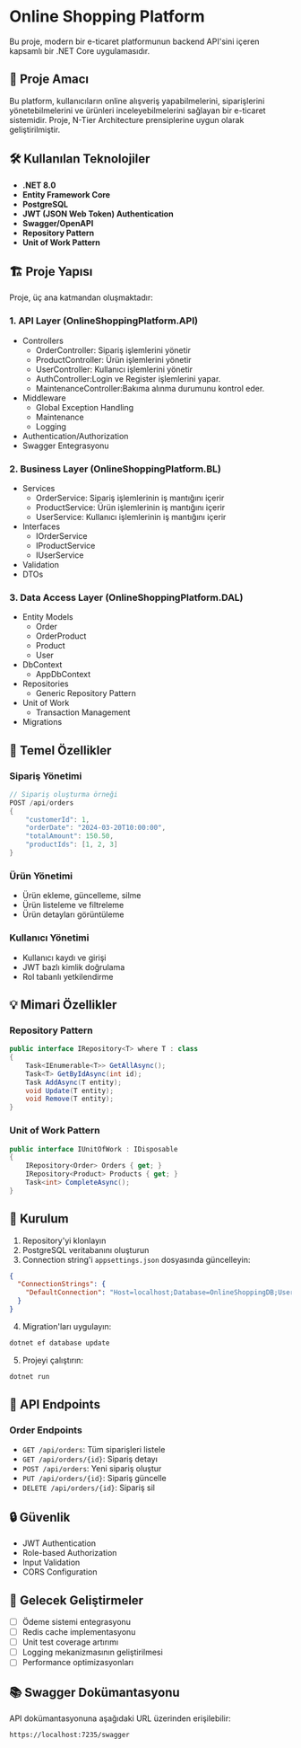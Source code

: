 ﻿
 # Online Shopping Platform

Bu proje, modern bir e-ticaret platformunun backend API'sini içeren kapsamlı bir .NET Core uygulamasıdır.

## 🎯 Proje Amacı

Bu platform, kullanıcıların online alışveriş yapabilmelerini, siparişlerini yönetebilmelerini ve ürünleri inceleyebilmelerini sağlayan bir e-ticaret sistemidir. Proje, N-Tier Architecture prensiplerine uygun olarak geliştirilmiştir.

## 🛠 Kullanılan Teknolojiler

- **.NET 8.0**
- **Entity Framework Core**
- **PostgreSQL**
- **JWT (JSON Web Token) Authentication**
- **Swagger/OpenAPI**
- **Repository Pattern**
- **Unit of Work Pattern**

## 🏗 Proje Yapısı

Proje, üç ana katmandan oluşmaktadır:

### 1. API Layer (OnlineShoppingPlatform.API)
- Controllers
  - OrderController: Sipariş işlemlerini yönetir
  - ProductController: Ürün işlemlerini yönetir
  - UserController: Kullanıcı işlemlerini yönetir
  - AuthController:Login ve Register işlemlerini yapar.
  - MaintenanceController:Bakıma alınma durumunu kontrol eder.
- Middleware
  - Global Exception Handling
  - Maintenance
  - Logging
- Authentication/Authorization
- Swagger Entegrasyonu

### 2. Business Layer (OnlineShoppingPlatform.BL)
- Services
  - OrderService: Sipariş işlemlerinin iş mantığını içerir
  - ProductService: Ürün işlemlerinin iş mantığını içerir
  - UserService: Kullanıcı işlemlerinin iş mantığını içerir
- Interfaces
  - IOrderService
  - IProductService
  - IUserService
- Validation
- DTOs

### 3. Data Access Layer (OnlineShoppingPlatform.DAL)
- Entity Models
  - Order
  - OrderProduct
  - Product
  - User
- DbContext
  - AppDbContext
- Repositories
  - Generic Repository Pattern
- Unit of Work
  - Transaction Management
- Migrations

## 🔑 Temel Özellikler

### Sipariş Yönetimi
```csharp
// Sipariş oluşturma örneği
POST /api/orders
{
    "customerId": 1,
    "orderDate": "2024-03-20T10:00:00",
    "totalAmount": 150.50,
    "productIds": [1, 2, 3]
}
```

### Ürün Yönetimi
- Ürün ekleme, güncelleme, silme
- Ürün listeleme ve filtreleme
- Ürün detayları görüntüleme

### Kullanıcı Yönetimi
- Kullanıcı kaydı ve girişi
- JWT bazlı kimlik doğrulama
- Rol tabanlı yetkilendirme

## 💡 Mimari Özellikler

### Repository Pattern
```csharp
public interface IRepository<T> where T : class
{
    Task<IEnumerable<T>> GetAllAsync();
    Task<T> GetByIdAsync(int id);
    Task AddAsync(T entity);
    void Update(T entity);
    void Remove(T entity);
}
```

### Unit of Work Pattern
```csharp
public interface IUnitOfWork : IDisposable
{
    IRepository<Order> Orders { get; }
    IRepository<Product> Products { get; }
    Task<int> CompleteAsync();
}
```

## 🚀 Kurulum

1. Repository'yi klonlayın
2. PostgreSQL veritabanını oluşturun
3. Connection string'i `appsettings.json` dosyasında güncelleyin:
```json
{
  "ConnectionStrings": {
    "DefaultConnection": "Host=localhost;Database=OnlineShoppingDB;Username=your_username;Password=your_password"
  }
}
```
4. Migration'ları uygulayın:
```bash
dotnet ef database update
```
5. Projeyi çalıştırın:
```bash
dotnet run
```

## 📝 API Endpoints

### Order Endpoints
- `GET /api/orders`: Tüm siparişleri listele
- `GET /api/orders/{id}`: Sipariş detayı
- `POST /api/orders`: Yeni sipariş oluştur
- `PUT /api/orders/{id}`: Sipariş güncelle
- `DELETE /api/orders/{id}`: Sipariş sil

## 🔒 Güvenlik

- JWT Authentication
- Role-based Authorization
- Input Validation
- CORS Configuration

## 🌟 Gelecek Geliştirmeler

- [ ] Ödeme sistemi entegrasyonu
- [ ] Redis cache implementasyonu
- [ ] Unit test coverage artırımı
- [ ] Logging mekanizmasının geliştirilmesi
- [ ] Performance optimizasyonları

## 📚 Swagger Dokümantasyonu

API dokümantasyonuna aşağıdaki URL üzerinden erişilebilir:
```
https://localhost:7235/swagger
```


```
